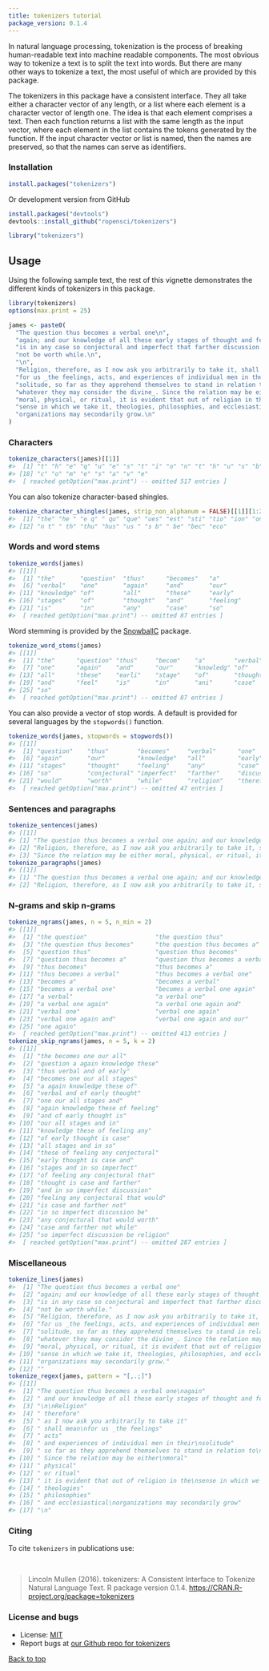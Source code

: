 ```yaml
---
title: tokenizers tutorial
package_version: 0.1.4
---
```




In natural language processing, tokenization is the process of breaking human-readable text into machine readable components. The most obvious way to tokenize a text is to split the text into words. But there are many other ways to tokenize a text, the most useful of which are provided by this package.

The tokenizers in this package have a consistent interface. They all take either a character vector of any length, or a list where each element is a character vector of length one. The idea is that each element comprises a text. Then each function returns a list with the same length as the input vector, where each element in the list contains the tokens generated by the function. If the input character vector or list is named, then the names are preserved, so that the names can serve as identifiers.


### Installation


```r
install.packages("tokenizers")
```

Or development version from GitHub


```r
install.packages("devtools")
devtools::install_github("ropensci/tokenizers")
```


```r
library("tokenizers")
```


## Usage


Using the following sample text, the rest of this vignette demonstrates the different kinds of tokenizers in this package.


```r
library(tokenizers)
options(max.print = 25)

james <- paste0(
  "The question thus becomes a verbal one\n",
  "again; and our knowledge of all these early stages of thought and feeling\n",
  "is in any case so conjectural and imperfect that farther discussion would\n",
  "not be worth while.\n",
  "\n",
  "Religion, therefore, as I now ask you arbitrarily to take it, shall mean\n",
  "for us _the feelings, acts, and experiences of individual men in their\n",
  "solitude, so far as they apprehend themselves to stand in relation to\n",
  "whatever they may consider the divine_. Since the relation may be either\n",
  "moral, physical, or ritual, it is evident that out of religion in the\n",
  "sense in which we take it, theologies, philosophies, and ecclesiastical\n",
  "organizations may secondarily grow.\n"
)
```

### Characters


```r
tokenize_characters(james)[[1]]
#>  [1] "t" "h" "e" "q" "u" "e" "s" "t" "i" "o" "n" "t" "h" "u" "s" "b" "e"
#> [18] "c" "o" "m" "e" "s" "a" "v" "e"
#>  [ reached getOption("max.print") -- omitted 517 entries ]
```

You can also tokenize character-based shingles.


```r
tokenize_character_shingles(james, strip_non_alphanum = FALSE)[[1]][1:20]
#>  [1] "the" "he " "e q" " qu" "que" "ues" "est" "sti" "tio" "ion" "on "
#> [12] "n t" " th" "thu" "hus" "us " "s b" " be" "bec" "eco"
```


### Words and word stems


```r
tokenize_words(james)
#> [[1]]
#>  [1] "the"       "question"  "thus"      "becomes"   "a"        
#>  [6] "verbal"    "one"       "again"     "and"       "our"      
#> [11] "knowledge" "of"        "all"       "these"     "early"    
#> [16] "stages"    "of"        "thought"   "and"       "feeling"  
#> [21] "is"        "in"        "any"       "case"      "so"       
#>  [ reached getOption("max.print") -- omitted 87 entries ]
```

Word stemming is provided by the [SnowballC](https://cran.r-project.org/package=SnowballC) package.


```r
tokenize_word_stems(james)
#> [[1]]
#>  [1] "the"      "question" "thus"     "becom"    "a"        "verbal"  
#>  [7] "one"      "again"    "and"      "our"      "knowledg" "of"      
#> [13] "all"      "these"    "earli"    "stage"    "of"       "thought" 
#> [19] "and"      "feel"     "is"       "in"       "ani"      "case"    
#> [25] "so"      
#>  [ reached getOption("max.print") -- omitted 87 entries ]
```

You can also provide a vector of stop words. A default is provided for several languages by the `stopwords()` function.


```r
tokenize_words(james, stopwords = stopwords())
#> [[1]]
#>  [1] "question"    "thus"        "becomes"     "verbal"      "one"        
#>  [6] "again"       "our"         "knowledge"   "all"         "early"      
#> [11] "stages"      "thought"     "feeling"     "any"         "case"       
#> [16] "so"          "conjectural" "imperfect"   "farther"     "discussion" 
#> [21] "would"       "worth"       "while"       "religion"    "therefore"  
#>  [ reached getOption("max.print") -- omitted 47 entries ]
```

### Sentences and paragraphs


```r
tokenize_sentences(james)
#> [[1]]
#> [1] "The question thus becomes a verbal one again; and our knowledge of all these early stages of thought and feeling is in any case so conjectural and imperfect that farther discussion would not be worth while."                                               
#> [2] "Religion, therefore, as I now ask you arbitrarily to take it, shall mean for us _the feelings, acts, and experiences of individual men in their solitude, so far as they apprehend themselves to stand in relation to whatever they may consider the divine_."
#> [3] "Since the relation may be either moral, physical, or ritual, it is evident that out of religion in the sense in which we take it, theologies, philosophies, and ecclesiastical organizations may secondarily grow."
tokenize_paragraphs(james)
#> [[1]]
#> [1] "The question thus becomes a verbal one again; and our knowledge of all these early stages of thought and feeling is in any case so conjectural and imperfect that farther discussion would not be worth while."                                                                                                                                                                                                                                                                   
#> [2] "Religion, therefore, as I now ask you arbitrarily to take it, shall mean for us _the feelings, acts, and experiences of individual men in their solitude, so far as they apprehend themselves to stand in relation to whatever they may consider the divine_. Since the relation may be either moral, physical, or ritual, it is evident that out of religion in the sense in which we take it, theologies, philosophies, and ecclesiastical organizations may secondarily grow. "
```

### N-grams and skip n-grams


```r
tokenize_ngrams(james, n = 5, n_min = 2)
#> [[1]]
#>  [1] "the question"                   "the question thus"             
#>  [3] "the question thus becomes"      "the question thus becomes a"   
#>  [5] "question thus"                  "question thus becomes"         
#>  [7] "question thus becomes a"        "question thus becomes a verbal"
#>  [9] "thus becomes"                   "thus becomes a"                
#> [11] "thus becomes a verbal"          "thus becomes a verbal one"     
#> [13] "becomes a"                      "becomes a verbal"              
#> [15] "becomes a verbal one"           "becomes a verbal one again"    
#> [17] "a verbal"                       "a verbal one"                  
#> [19] "a verbal one again"             "a verbal one again and"        
#> [21] "verbal one"                     "verbal one again"              
#> [23] "verbal one again and"           "verbal one again and our"      
#> [25] "one again"                     
#>  [ reached getOption("max.print") -- omitted 413 entries ]
tokenize_skip_ngrams(james, n = 5, k = 2)
#> [[1]]
#>  [1] "the becomes one our all"            
#>  [2] "question a again knowledge these"   
#>  [3] "thus verbal and of early"           
#>  [4] "becomes one our all stages"         
#>  [5] "a again knowledge these of"         
#>  [6] "verbal and of early thought"        
#>  [7] "one our all stages and"             
#>  [8] "again knowledge these of feeling"   
#>  [9] "and of early thought is"            
#> [10] "our all stages and in"              
#> [11] "knowledge these of feeling any"     
#> [12] "of early thought is case"           
#> [13] "all stages and in so"               
#> [14] "these of feeling any conjectural"   
#> [15] "early thought is case and"          
#> [16] "stages and in so imperfect"         
#> [17] "of feeling any conjectural that"    
#> [18] "thought is case and farther"        
#> [19] "and in so imperfect discussion"     
#> [20] "feeling any conjectural that would" 
#> [21] "is case and farther not"            
#> [22] "in so imperfect discussion be"      
#> [23] "any conjectural that would worth"   
#> [24] "case and farther not while"         
#> [25] "so imperfect discussion be religion"
#>  [ reached getOption("max.print") -- omitted 287 entries ]
```

### Miscellaneous


```r
tokenize_lines(james)
#>  [1] "The question thus becomes a verbal one"                                   
#>  [2] "again; and our knowledge of all these early stages of thought and feeling"
#>  [3] "is in any case so conjectural and imperfect that farther discussion would"
#>  [4] "not be worth while."                                                      
#>  [5] "Religion, therefore, as I now ask you arbitrarily to take it, shall mean" 
#>  [6] "for us _the feelings, acts, and experiences of individual men in their"   
#>  [7] "solitude, so far as they apprehend themselves to stand in relation to"    
#>  [8] "whatever they may consider the divine_. Since the relation may be either" 
#>  [9] "moral, physical, or ritual, it is evident that out of religion in the"    
#> [10] "sense in which we take it, theologies, philosophies, and ecclesiastical"  
#> [11] "organizations may secondarily grow."                                      
#> [12] ""
tokenize_regex(james, pattern = "[,.;]")
#> [[1]]
#>  [1] "The question thus becomes a verbal one\nagain"                                                                                                                     
#>  [2] " and our knowledge of all these early stages of thought and feeling\nis in any case so conjectural and imperfect that farther discussion would\nnot be worth while"
#>  [3] "\n\nReligion"                                                                                                                                                      
#>  [4] " therefore"                                                                                                                                                        
#>  [5] " as I now ask you arbitrarily to take it"                                                                                                                          
#>  [6] " shall mean\nfor us _the feelings"                                                                                                                                 
#>  [7] " acts"                                                                                                                                                             
#>  [8] " and experiences of individual men in their\nsolitude"                                                                                                             
#>  [9] " so far as they apprehend themselves to stand in relation to\nwhatever they may consider the divine_"                                                              
#> [10] " Since the relation may be either\nmoral"                                                                                                                          
#> [11] " physical"                                                                                                                                                         
#> [12] " or ritual"                                                                                                                                                        
#> [13] " it is evident that out of religion in the\nsense in which we take it"                                                                                             
#> [14] " theologies"                                                                                                                                                       
#> [15] " philosophies"                                                                                                                                                     
#> [16] " and ecclesiastical\norganizations may secondarily grow"                                                                                                           
#> [17] "\n"
```


### Citing

To cite `tokenizers` in publications use:

<br>

> Lincoln Mullen (2016). tokenizers: A Consistent Interface to Tokenize
  Natural Language Text. R package version 0.1.4.
  https://CRAN.R-project.org/package=tokenizers


### License and bugs

* License: [MIT](http://opensource.org/licenses/MIT)
* Report bugs at [our Github repo for tokenizers](https://github.com/ropensci/tokenizers/issues?state=open)

[Back to top](#top)
